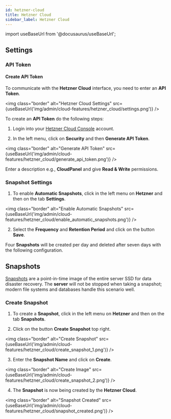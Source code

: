 ```yaml
---
id: hetzner-cloud
title: Hetzner Cloud
sidebar_label: Hetzner Cloud
---
```


import useBaseUrl from '@docusaurus/useBaseUrl';

## Settings

### API Token

#### Create API Token

To communicate with the **Hetzner Cloud** interface, you need to enter an **API Token**.

<img class="border" alt="Hetzner Cloud Settings" src={useBaseUrl('img/admin/cloud-features/hetzner_cloud/settings.png')} />

To create an **API Token** do the following steps:

1. Login into your [Hetzner Cloud Console](https://console.hetzner.cloud/) account. <br />

2. In the left menu, click on **Security** and then **Generate API Token**. 

<img class="border" alt="Generate API Token" src={useBaseUrl('img/admin/cloud-features/hetzner_cloud/generate_api_token.png')} />

Enter a description e.g., **CloudPanel** and give **Read & Write** permissions.

### Snapshot Settings

1. To enable **Automatic Snapshots**, click in the left menu on **Hetzner** and then on the tab **Settings**.

<img class="border" alt="Enable Automatic Snapshots" src={useBaseUrl('img/admin/cloud-features/hetzner_cloud/enable_automatic_snapshots.png')} />

2. Select the **Frequency** and **Retention Period** and click on the button **Save**.

Four **Snapshots** will be created per day and deleted after seven days with the following configuration.

## Snapshots

[Snapshots](https://docs.hetzner.com/cloud/servers/getting-started/taking-snapshots) are a point-in-time image of the entire server SSD for data disaster recovery.
The **server** will not be stopped when taking a snapshot; modern file systems and databases handle this scenario well.

### Create Snapshot

1. To create a **Snapshot**, click in the left menu on **Hetzner** and then on the tab **Snapshots**.

2. Click on the button **Create Snapshot** top right.

<img class="border" alt="Create Snapshot" src={useBaseUrl('img/admin/cloud-features/hetzner_cloud/create_snapshot_1.png')} />

3. Enter the **Snapshot Name** and click on **Create**.

<img class="border" alt="Create Image" src={useBaseUrl('img/admin/cloud-features/hetzner_cloud/create_snapshot_2.png')} />

4. The **Snapshot** is now being created by the **Hetzner Cloud**.

<img class="border" alt="Snapshot Created" src={useBaseUrl('img/admin/cloud-features/hetzner_cloud/snapshot_created.png')} />
